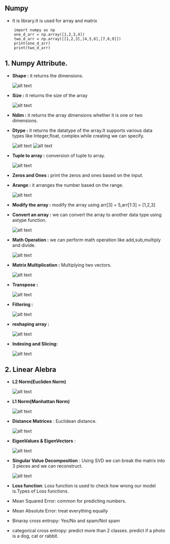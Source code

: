 ## Numpy

- It is library.It is used for array and matrix

```
    import numpy as np
    one_d_arr = np.array([1,2,3,4])
    two_d_arr = np.array([[1,2,3],[4,5,6],[7,8,9]])
    print(one_d_arr)
    print(two_d_arr)

```

## 1. Numpy Attribute.

- **Shape :** it returns the dimensions. 

    ![alt text](Images/numpy_shape.png)

- **Size :** it returns the size of the array

    ![alt text](Images/numpy_size.png)

- **Ndim :** it returns the array dimensions whether it is one or two dimensions.

- **Dtype :** it returns the datatype of the array.It supports various data types like Integer,float, complex.while creating we can specify.

    ![alt text](Images/numpy_dtype.png)
    ![alt text](Images/numpy_dtype1.png)

- **Tuple to array :** conversion of tuple to array.

    ![alt text](Images/numpy_tuple.png)

- **Zeros and Ones :** print the zeros and ones based on the input.

- **Arange :** it arranges the number based on the range.

    ![alt text](Images/numpy_Arrange.png)

- **Modify the array :** modify the array using arr[3] = 5,arr[1:3] = [1,2,3]

- **Convert an array :** we can convert the array to another data type using astype function.

    ![alt text](Images/numpy_datatypeConversion.png)

- **Math Operation :** we can perform math operation like add,sub,multiply and divide.

    ![alt text](Images/numpy_math.png)

- **Matrix Multiplication :** Multiplying two vectors.

    ![alt text](Images/numpy_matrixMult.png)

- **Transpose :**

    ![alt text](Images/numpy_transpose.png)

- **Filtering :**

    ![alt text](Images/numpy_filtering.png)

- **reshaping array :**

    ![alt text](Images/numpy_reshaping.png)

- **Indexing and Slicing:**

    ![alt text](Images/Slicing.png)

## 2. Linear Alebra

- **L2 Norm(Eucliden Norm)**

    ![alt text](Images/L2Norm.png)

- **L1 Norm(Manhattan Norm)**

    ![alt text](Images/L1Norm.png)

- **Distance Matrices** : Euclidean distance.

    ![alt text](Images/numpy_Vector.png)

- **EigenValues & EigenVectors** :

    ![alt text](Images/eigenVal.png)

- **Singular Value Decomposition** : Using SVD we can break the matrix into 3 pieces and we can reconstruct.

    ![alt text](Images/numpy_svd.png)

- **Loss function**: Loss function is used to check how wrong our model is.Types of Loss functions.

- Mean Squared Error: common for predicting numbers.
- Mean Absolute Error: treat everything equally
- Binaray cross entropy: Yes/No and spam/Not spam
- categorical cross entropy: predict more than 2 classes. predict if a photo is a dog, cat or rabbit.